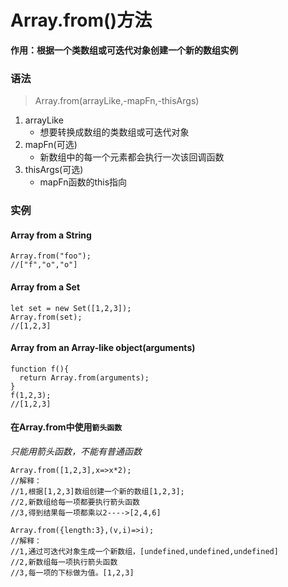 # Array.from()方法

**作用：根据一个类数组或可迭代对象创建一个新的数组实例**

### 语法
> Array.from(arrayLike,-mapFn,-thisArgs)

1. arrayLike
    * 想要转换成数组的类数组或可迭代对象
2. mapFn(可选)
    * 新数组中的每一个元素都会执行一次该回调函数
3. thisArgs(可选)
    * mapFn函数的this指向


### 实例

#### Array from a String
```
Array.from("foo");
//["f","o","o"]
```

#### Array from a Set
```
let set = new Set([1,2,3]);
Array.from(set);
//[1,2,3]
```

#### Array from an Array-like object(arguments)
```
function f(){
  return Array.from(arguments);
}
f(1,2,3);
//[1,2,3]
```

#### 在Array.from中使用`箭头函数`
*只能用箭头函数，不能有普通函数*
```
Array.from([1,2,3],x=>x*2);
//解释：
//1,根据[1,2,3]数组创建一个新的数组[1,2,3];
//2,新数组给每一项都要执行箭头函数
//3,得到结果每一项都乘以2---->[2,4,6]

Array.from({length:3},(v,i)=>i);
//解释：
//1,通过可迭代对象生成一个新数组，[undefined,undefined,undefined]
//2,新数组每一项执行箭头函数
//3,每一项的下标做为值。[1,2,3]
```
